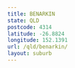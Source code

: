 ```yaml
---
title: BENARKIN
state: QLD
postcode: 4314
latitude: -26.8824
longitude: 152.1391
url: /qld/benarkin/
layout: suburb
---
```

